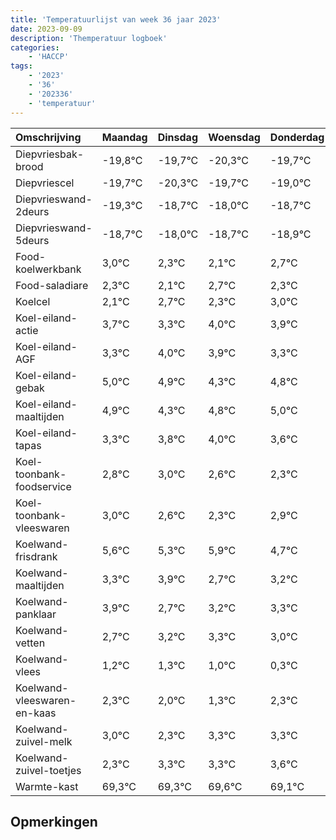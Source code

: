 ```yaml
---
title: 'Temperatuurlijst van week 36 jaar 2023'
date: 2023-09-09
description: 'Themperatuur logboek'
categories:
    - 'HACCP'
tags:
    - '2023'
    - '36'
    - '202336'
    - 'temperatuur'
---
```

|Omschrijving|Maandag|Dinsdag|Woensdag|Donderdag|Vrijdag|Zaterdag|Zondag|
|:---|:---|:---|:---|:---|:---|:---|:---|
|Diepvriesbak-brood|-19,8°C|-19,7°C|-20,3°C|-19,7°C|-19,0°C|-19,7°C| |
|Diepvriescel|-19,7°C|-20,3°C|-19,7°C|-19,0°C|-19,7°C|-19,9°C| |
|Diepvrieswand-2deurs|-19,3°C|-18,7°C|-18,0°C|-18,7°C|-18,9°C|-18,3°C| |
|Diepvrieswand-5deurs|-18,7°C|-18,0°C|-18,7°C|-18,9°C|-18,3°C|-18,7°C| |
|Food-koelwerkbank|3,0°C|2,3°C|2,1°C|2,7°C|2,3°C|3,0°C| |
|Food-saladiare|2,3°C|2,1°C|2,7°C|2,3°C|3,0°C|2,9°C| |
|Koelcel|2,1°C|2,7°C|2,3°C|3,0°C|2,9°C|2,3°C| |
|Koel-eiland-actie|3,7°C|3,3°C|4,0°C|3,9°C|3,3°C|3,8°C| |
|Koel-eiland-AGF|3,3°C|4,0°C|3,9°C|3,3°C|3,8°C|4,0°C| |
|Koel-eiland-gebak|5,0°C|4,9°C|4,3°C|4,8°C|5,0°C|4,6°C| |
|Koel-eiland-maaltijden|4,9°C|4,3°C|4,8°C|5,0°C|4,6°C|4,3°C| |
|Koel-eiland-tapas|3,3°C|3,8°C|4,0°C|3,6°C|3,3°C|3,9°C| |
|Koel-toonbank-foodservice|2,8°C|3,0°C|2,6°C|2,3°C|2,9°C|1,7°C| |
|Koel-toonbank-vleeswaren|3,0°C|2,6°C|2,3°C|2,9°C|1,7°C|2,2°C| |
|Koelwand-frisdrank|5,6°C|5,3°C|5,9°C|4,7°C|5,2°C|5,3°C| |
|Koelwand-maaltijden|3,3°C|3,9°C|2,7°C|3,2°C|3,3°C|3,0°C| |
|Koelwand-panklaar|3,9°C|2,7°C|3,2°C|3,3°C|3,0°C|2,3°C| |
|Koelwand-vetten|2,7°C|3,2°C|3,3°C|3,0°C|2,3°C|3,3°C| |
|Koelwand-vlees|1,2°C|1,3°C|1,0°C|0,3°C|1,3°C|1,3°C| |
|Koelwand-vleeswaren-en-kaas|2,3°C|2,0°C|1,3°C|2,3°C|2,3°C|2,6°C| |
|Koelwand-zuivel-melk|3,0°C|2,3°C|3,3°C|3,3°C|3,6°C|3,1°C| |
|Koelwand-zuivel-toetjes|2,3°C|3,3°C|3,3°C|3,6°C|3,1°C|2,7°C| |
|Warmte-kast|69,3°C|69,3°C|69,6°C|69,1°C|68,7°C|69,8°C| |

## Opmerkingen



